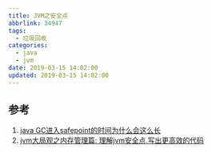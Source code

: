```yaml
---
title: JVM之安全点
abbrlink: 34947
tags:
  - 垃圾回收
categories:
  - java
  - jvm
date: 2019-03-15 14:02:00
updated: 2019-03-15 14:02:00
---
```


## 参考

1. [java GC进入safepoint的时间为什么会这么长](https://www.zhihu.com/question/57722838/answer/1348342834)
2. [jvm大局观之内存管理篇: 理解jvm安全点,写出更高效的代码](https://zhuanlan.zhihu.com/p/286110609)